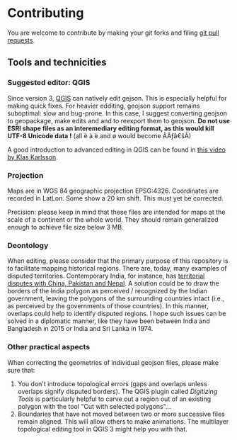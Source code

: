 # Contributing

You are welcome to contribute by making your git forks and filing [git pull requests](https://docs.github.com/en/github/collaborating-with-pull-requests/proposing-changes-to-your-work-with-pull-requests/creating-a-pull-request-from-a-fork).

## Tools and technicities

### Suggested editor: QGIS

Since version 3, [QGIS](https://qgis.org) can natively edit gejson. This is especially helpful for making quick fixes. For heavier edditing, geojson support remains suboptimal: slow and bug-prone. In this case, I suggest converting geojson to geopackage, make edits and and to reexport them to geojson. __Do not use ESRI shape files as an interemediary editing format, as this would kill UTF-8 Unicode data !__ (all ë à è and ø would become ÂÃƒâ€šÃ)

A good introduction to advanced editing in QGIS can be found in [this video by Klas Karlsson](https://www.youtube.com/watch?v=jZYKGrIyVCA).

### Projection

Maps are in WGS 84 geographic projection EPSG:4326. Coordinates are recorded in LatLon. Some show a 20 km shift. This must yet be corrected.

Precision: please keep in mind that these files are intended for maps at the scale of a continent or the whole world. They should remain generalized enough to achieve file size below 3 MB.

### Deontology

When editing, please consider that the primary purpose of this repository is to facilitate mapping historical regions. There are, today, many examples of disputed territories. Contemporary India, for instance, has [territorial disputes with China, Pakistan and Nepal](https://en.wikipedia.org/wiki/List_of_disputed_territories_of_India). A solution could be to draw the borders of the India polygon as perceived / recognized by the Indian government, leaving the polygons of the surrounding countries intact (i.e., as perceived by the governments of those countries). In this manner, overlaps could help to identify disputed regions. I hope such issues can be solved in a diplomatic manner, like they have been between India and Bangladesh in 2015 or India and Sri Lanka in 1974.

### Other practical aspects

When correcting the geometries of individual geojson files, please make sure that:

1. You don't introduce topological errors (gaps and overlaps unless overlaps signify disputed borders). The QGIS plugin called _Digitizing Tools_ is particularly helpful to carve out a region out of an existing polygon with the tool "Cut with selected polygons"...
2. Boundaries that have not moved between two or more successive files remain aligned. This will allow others to make animations. The multilayer topological editing tool in QGIS 3 might help you with that.
